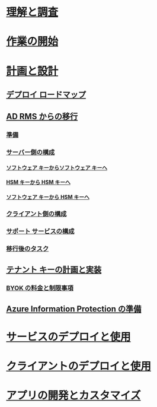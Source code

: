 # [理解と調査](/information-protection/understand-explore/what-is-information-protection)
# [作業の開始](/information-protection/get-started/requirements-azure-rms)
# [計画と設計](deployment-roadmap.md)
## [デプロイ ロードマップ](deployment-roadmap.md)
## [AD RMS からの移行](migrate-from-ad-rms-to-azure-rms.md)
### [準備](migrate-from-ad-rms-phase1.md)
### [サーバー側の構成](migrate-from-ad-rms-phase2.md)
#### [ソフトウェア キーからソフトウェア キーへ](migrate-softwarekey-to-softwarekey.md)
#### [HSM キーから HSM キーへ](migrate-hsmkey-to-hsmkey.md)
#### [ソフトウェア キーから HSM キーへ](migrate-softwarekey-to-hsmkey.md)
### [クライアント側の構成](migrate-from-ad-rms-phase3.md)
### [サポート サービスの構成](migrate-from-ad-rms-phase4.md)
### [移行後のタスク](migrate-from-ad-rms-phase5.md)
## [テナント キーの計画と実装](plan-implement-tenant-key.md)
### [BYOK の料金と制限事項](byok-price-restrictions.md)
## [Azure Information Protection の準備](prepare.md)
# [サービスのデプロイと使用](/information-protection/deploy-use/activate-service)
# [クライアントのデプロイと使用](/information-protection/rms-client/use-client)
# [アプリの開発とカスタマイズ](/information-protection/develop/developers-guide)
